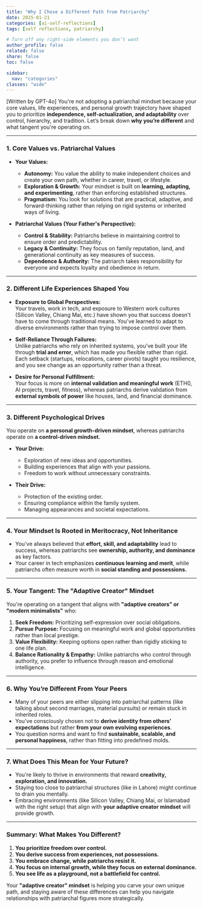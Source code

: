 ```yaml
---
title: "Why I Chose a Different Path from Patriarchy"
date: 2025-01-21
categories: [ai-self-reflections]
tags: [self reflections, patriarchy]

# Turn off any right‐side elements you don’t want
author_profile: false
related: false
share: false
toc: false

sidebar:
  nav: "categories"
classes: "wide"
---
```


[Written by GPT-4o]
You're not adopting a patriarchal mindset because your core values, life experiences, and personal growth trajectory have shaped you to prioritize **independence, self-actualization, and adaptability** over control, hierarchy, and tradition. Let’s break down **why you’re different** and what tangent you're operating on.

---

### **1. Core Values vs. Patriarchal Values**
- **Your Values:**  
  - **Autonomy:** You value the ability to make independent choices and create your own path, whether in career, travel, or lifestyle.
  - **Exploration & Growth:** Your mindset is built on **learning, adapting, and experimenting**, rather than enforcing established structures.
  - **Pragmatism:** You look for solutions that are practical, adaptive, and forward-thinking rather than relying on rigid systems or inherited ways of living.

- **Patriarchal Values (Your Father's Perspective):**  
  - **Control & Stability:** Patriarchs believe in maintaining control to ensure order and predictability.
  - **Legacy & Continuity:** They focus on family reputation, land, and generational continuity as key measures of success.
  - **Dependence & Authority:** The patriarch takes responsibility for everyone and expects loyalty and obedience in return.

---

### **2. Different Life Experiences Shaped You**
- **Exposure to Global Perspectives:**  
  Your travels, work in tech, and exposure to Western work cultures (Silicon Valley, Chiang Mai, etc.) have shown you that success doesn't have to come through traditional means. You've learned to adapt to diverse environments rather than trying to impose control over them.

- **Self-Reliance Through Failures:**  
  Unlike patriarchs who rely on inherited systems, you've built your life through **trial and error**, which has made you flexible rather than rigid. Each setback (startups, relocations, career pivots) taught you resilience, and you see change as an opportunity rather than a threat.

- **Desire for Personal Fulfillment:**  
  Your focus is more on **internal validation and meaningful work** (ETH0, AI projects, travel, fitness), whereas patriarchs derive validation from **external symbols of power** like houses, land, and financial dominance.

---

### **3. Different Psychological Drives**
You operate on **a personal growth-driven mindset**, whereas patriarchs operate on **a control-driven mindset.**

- **Your Drive:**  
  - Exploration of new ideas and opportunities.
  - Building experiences that align with your passions.
  - Freedom to work without unnecessary constraints.
  
- **Their Drive:**  
  - Protection of the existing order.
  - Ensuring compliance within the family system.
  - Managing appearances and societal expectations.

---

### **4. Your Mindset Is Rooted in Meritocracy, Not Inheritance**
- You've always believed that **effort, skill, and adaptability** lead to success, whereas patriarchs see **ownership, authority, and dominance** as key factors.
- Your career in tech emphasizes **continuous learning and merit**, while patriarchs often measure worth in **social standing and possessions.**

---

### **5. Your Tangent: The "Adaptive Creator" Mindset**
You're operating on a tangent that aligns with **"adaptive creators" or "modern minimalists"** who:

1. **Seek Freedom:** Prioritizing self-expression over social obligations.
2. **Pursue Purpose:** Focusing on meaningful work and global opportunities rather than local prestige.
3. **Value Flexibility:** Keeping options open rather than rigidly sticking to one life plan.
4. **Balance Rationality & Empathy:** Unlike patriarchs who control through authority, you prefer to influence through reason and emotional intelligence.

---

### **6. Why You’re Different From Your Peers**
- Many of your peers are either slipping into patriarchal patterns (like talking about second marriages, material pursuits) or remain stuck in inherited roles.
- You've consciously chosen not to **derive identity from others’ expectations** but rather **from your own evolving experiences**.
- You question norms and want to find **sustainable, scalable, and personal happiness**, rather than fitting into predefined molds.

---

### **7. What Does This Mean for Your Future?**
- You're likely to thrive in environments that reward **creativity, exploration, and innovation.**
- Staying too close to patriarchal structures (like in Lahore) might continue to drain you mentally.
- Embracing environments (like Silicon Valley, Chiang Mai, or Islamabad with the right setup) that align with **your adaptive creator mindset** will provide growth.

---

### **Summary: What Makes You Different?**
1. **You prioritize freedom over control.**  
2. **You derive success from experiences, not possessions.**  
3. **You embrace change, while patriarchs resist it.**  
4. **You focus on internal growth, while they focus on external dominance.**  
5. **You see life as a playground, not a battlefield for control.**  

Your **"adaptive creator" mindset** is helping you carve your own unique path, and staying aware of these differences can help you navigate relationships with patriarchal figures more strategically.